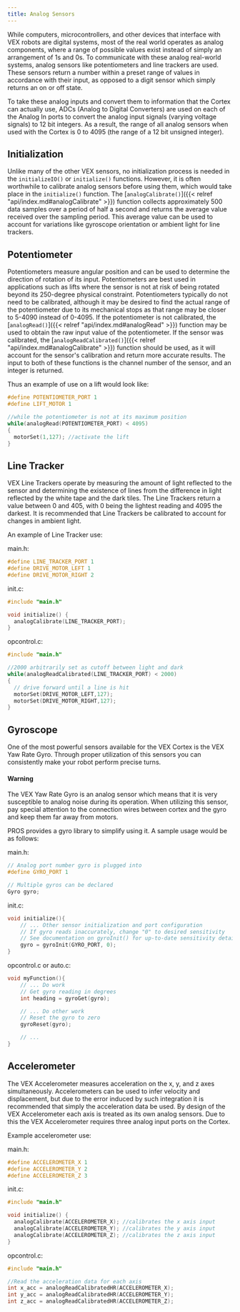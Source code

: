 ```yaml
---
title: Analog Sensors
---
```


While computers, microcontrollers, and other devices that interface with VEX robots are digital systems, most of the real world operates as analog components, where a range of possible values exist instead of simply an arrangement of 1s and 0s. To communicate with these analog real-world systems, analog sensors like potentiometers and line trackers are used. These sensors return a number within a preset range of values in accordance with their input, as opposed to a digit sensor which simply returns an on or off state.

To take these analog inputs and convert them to information that the Cortex can actually use, ADCs (Analog to Digital Converters) are used on each of the Analog In ports to convert the analog input signals (varying voltage signals) to 12 bit integers. As a result, the range of all analog sensors when used with the Cortex is 0 to 4095 (the range of a 12 bit unsigned integer).

## Initialization
Unlike many of the other VEX sensors, no initialization process is needed in the `initializeIO()` or `initialize()` functions. However, it is often worthwhile to calibrate analog sensors before using them, which would take place in the `initialize()` function. The [`analogCalibrate()`]({{< relref "api/index.md#analogCalibrate" >}}) function collects approximately 500 data samples over a period of half a second and returns the average value received over the sampling period. This average value can be used to account for variations like gyroscope orientation or ambient light for line trackers.

## Potentiometer
Potentiometers measure angular position and can be used to determine the direction of rotation of its input. Potentiometers are best used in applications such as lifts where the sensor is not at risk of being rotated beyond its 250-degree physical constraint. Potentiometers typically do not need to be calibrated, although it may be desired to find the actual range of the potentiometer due to its mechanical stops as that range may be closer to 5-4090 instead of 0-4095. If the potentiometer is not calibrated, the [`analogRead()`]({{< relref "api/index.md#analogRead" >}}) function may be used to obtain the raw input value of the potentiometer. If the sensor was calibrated, the [`analogReadCalibrated()`]({{< relref "api/index.md#analogCalibrate" >}}) function should be used, as it will account for the sensor's calibration and return more accurate results. The input to both of these functions is the channel number of the sensor, and an integer is returned.

Thus an example of use on a lift would look like:
```c
#define POTENTIOMETER_PORT 1
#define LIFT_MOTOR 1

//while the potentiometer is not at its maximum position
while(analogRead(POTENTIOMETER_PORT) < 4095)
{
  motorSet(1,127); //activate the lift
}
```

## Line Tracker
VEX Line Trackers operate by measuring the amount of light reflected to the sensor and determining the existence of lines from the difference in light reflected by the white tape and the dark tiles. The Line Trackers return a value between 0 and 405, with 0 being the lightest reading and 4095 the darkest. It is recommended that Line Trackers be calibrated to account for changes in ambient light.

An example of Line Tracker use:

main.h:
```c
#define LINE_TRACKER_PORT 1
#define DRIVE_MOTOR_LEFT 1
#define DRIVE_MOTOR_RIGHT 2
```

init.c:
```c
#include "main.h"

void initialize() {
  analogCalibrate(LINE_TRACKER_PORT);
}
```

opcontrol.c:
```c
#include "main.h"

//2000 arbitrarily set as cutoff between light and dark
while(analogReadCalibrated(LINE_TRACKER_PORT) < 2000)
{
  // drive forward until a line is hit
  motorSet(DRIVE_MOTOR_LEFT,127);
  motorSet(DRIVE_MOTOR_RIGHT,127);
}
```

## Gyroscope
One of the most powerful sensors available for the VEX Cortex is the VEX Yaw Rate Gyro. Through proper utilization of this sensors you can consistently make your robot perform precise turns.

#### Warning
The VEX Yaw Rate Gyro is an analog sensor which means that it is very susceptible to analog noise during its operation. When utilizing this sensor, pay special attention to the connection wires between cortex and the gyro and keep them far away from motors.

PROS provides a gyro library to simplify using it. A sample usage would be as follows:

main.h:
```c
// Analog port number gyro is plugged into
#define GYRO_PORT 1

// Multiple gyros can be declared
Gyro gyro;
```

init.c:
```c
void initialize(){
    // ... Other sensor initialization and port configuration
    // If gyro reads inaccurately, change "0" to desired sensitivity
    // See documentation on gyroInit() for up-to-date sensitivity details
    gyro = gyroInit(GYRO_PORT, 0);
}
```

opcontrol.c or auto.c:
```c
void myFunction(){
    // ... Do work
    // Get gyro reading in degrees
    int heading = gyroGet(gyro);

    // ... Do other work
    // Reset the gyro to zero
    gyroReset(gyro);

    // ...
}
```
## Accelerometer
The VEX Accelerometer measures acceleration on the x, y, and z axes simultaneously. Accelerometers can be used to infer velocity and displacement, but due to the error induced by such integration it is recommended that simply the acceleration data be used. By design of the VEX Accelerometer each axis is treated as its own analog sensors. Due to this the VEX Accelerometer requires three analog input ports on the Cortex.

Example accelerometer use:

main.h:
```c
#define ACCELEROMETER_X 1
#define ACCELEROMETER_Y 2
#define ACCELEROMETER_Z 3
```

init.c:
```c
#include "main.h"

void initialize() {
  analogCalibrate(ACCELEROMETER_X); //calibrates the x axis input
  analogCalibrate(ACCELEROMETER_Y); //calibrates the y axis input
  analogCalibrate(ACCELEROMETER_Z); //calibrates the z axis input
}
```

opcontrol.c:
```c
#include "main.h"

//Read the acceleration data for each axis
int x_acc = analogReadCalibratedHR(ACCELEROMETER_X);
int y_acc = analogReadCalibratedHR(ACCELEROMETER_Y);
int z_acc = analogReadCalibratedHR(ACCELEROMETER_Z);
```

